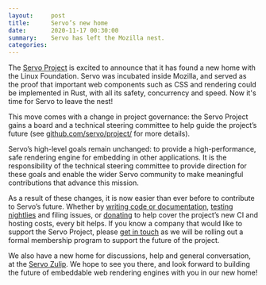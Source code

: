 ```yaml
---
layout:     post
title:      Servo’s new home
date:       2020-11-17 00:30:00
summary:    Servo has left the Mozilla nest.
categories:
---
```


The [Servo Project](https://servo.org) is excited to announce that it has found a new home with the Linux Foundation. Servo was incubated inside Mozilla, and served as the proof that important web components such as CSS and rendering could be implemented in Rust, with all its safety, concurrency and speed. Now it's time for Servo to leave the nest!

This move comes with a change in project governance: the Servo Project gains a board and a technical steering committee to help guide the project’s future (see [github.com/servo/project/](https://github.com/servo/project/) for more details).

Servo’s high-level goals remain unchanged: to provide a high-performance, safe rendering engine for embedding in other applications. It is the responsibility of the technical steering committee to provide direction for these goals and enable the wider Servo community to make meaningful contributions that advance this mission.

As a result of these changes, it is now easier than ever before to contribute to Servo’s future. Whether by [writing code or documentation](https://github.com/servo/servo/), [testing nightlies](https://download.servo.org/) and filing issues, or [donating](https://crowdfunding.lfx.linuxfoundation.org/projects/servo) to help cover the project’s new CI and hosting costs, every bit helps. If you know a company that would like to support the Servo Project, please [get in touch](mailto:info@servo.org) as we will be rolling out a formal membership program to support the future of the project.

We also have a new home for discussions, help and general conversation, at the [Servo Zulip](https://servo.zulipchat.com/). We hope to see you there, and look forward to building the future of embeddable web rendering engines with you in our new home!
